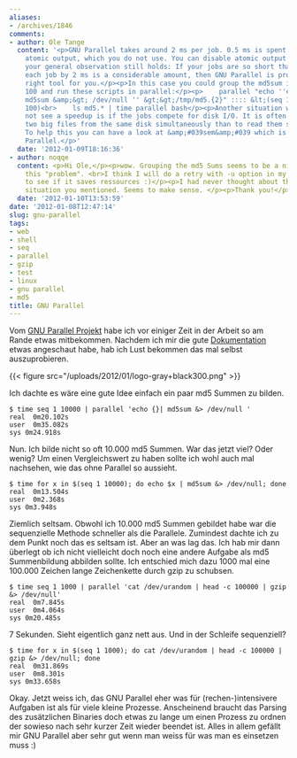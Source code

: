 ```yaml
---
aliases:
- /archives/1846
comments:
- author: Ole Tange
  content: '<p>GNU Parallel takes around 2 ms per job. 0.5 ms is spent setting up
    atomic output, which you do not use. You can disable atomic output with ''-u''.</p><p>But
    your general observation still holds: If your jobs are so short that slowing down
    each job by 2 ms is a considerable amount, then GNU Parallel is probably not the
    right tool for you.</p><p>In this case you could group the md5sum in batches of
    100 and run these scripts in parallel:</p><p>    parallel "echo ''echo {1}{2}|
    md5sum &amp;&gt; /dev/null '' &gt;&gt;/tmp/md5.{2}" :::: &lt;(seq 100) &lt;(seq
    100)<br>    ls md5.* | time parallel bash</p><p>Another situation where you may
    not see a speedup is if the jobs compete for disk I/O. It is often slower to read
    two big files from the same disk simultaneously than to read them sequentially.
    To help this you can have a look at &amp;#039sem&amp;#039 which is part of GNU
    Parallel.</p>'
  date: '2012-01-09T18:16:36'
- author: noqqe
  content: <p>Hi Ole,</p><p>wow. Grouping the md5 Sums seems to be a nice way to solve
    this "problem". <br>I think I will do a retry with -u option in my posted commands
    to see if it saves ressources :)</p><p>I had never thought about the disk I/O
    situation you mentioned. Seems to make sense. </p><p>Thank you!</p>
  date: '2012-01-10T13:53:59'
date: '2012-01-08T12:47:14'
slug: gnu-parallel
tags:
- web
- shell
- seq
- parallel
- gzip
- test
- linux
- gnu parallel
- md5
title: GNU Parallel
---
```


Vom [GNU Parallel Projekt](http://www.gnu.org/software/parallel/) habe ich
vor einiger Zeit in der Arbeit so am Rande etwas mitbekommen. Nachdem ich
mir die gute [Dokumentation](http://www.gnu.org/software/parallel/man.html)
etwas angeschaut habe, hab ich Lust bekommen das mal selbst auszuprobieren.

{{< figure src="/uploads/2012/01/logo-gray+black300.png" >}}

Ich dachte es wäre eine gute Idee einfach ein paar md5 Summen zu bilden.

```
$ time seq 1 10000 | parallel 'echo {}| md5sum &> /dev/null '
real  0m20.102s
user  0m35.082s
sys 0m24.918s
```

Nun. Ich bilde nicht so oft 10.000 md5 Summen. War das jetzt viel? Oder
wenig? Um einen Vergleichswert zu haben sollte ich wohl auch mal nachsehen,
wie das ohne Parallel so aussieht.

```
$ time for x in $(seq 1 10000); do echo $x | md5sum &> /dev/null; done
real  0m13.504s
user  0m2.368s
sys 0m3.948s
```

Ziemlich seltsam. Obwohl ich 10.000 md5 Summen gebildet habe war die
sequenzielle Methode schneller als die Parallele. Zumindest dachte ich zu
dem Punkt noch das es seltsam ist. Aber an was lag das. Ich hab mir dann
überlegt ob ich nicht vielleicht doch noch eine andere Aufgabe als md5
Summenbildung abbilden sollte. Ich entschied mich dazu 1000 mal eine
100.000 Zeichen lange Zeichenkette durch gzip zu schubsen.

```
$ time seq 1 1000 | parallel 'cat /dev/urandom | head -c 100000 | gzip &> /dev/null'
real  0m7.845s
user  0m4.064s
sys 0m20.485s
```

7 Sekunden. Sieht eigentlich ganz nett aus. Und in der Schleife
sequenziell?

```
$ time for x in $(seq 1 1000); do cat /dev/urandom | head -c 100000 | gzip &> /dev/null; done
real  0m31.869s
user  0m8.301s
sys 0m33.658s
```

Okay. Jetzt weiss ich, das GNU Parallel eher was für (rechen-)intensivere
Aufgaben ist als für viele kleine Prozesse. Anscheinend braucht das Parsing
des zusätzlichen Binaries doch etwas zu lange um einen Prozess zu ordnen
der sowieso nach sehr kurzer Zeit wieder beendet ist. Alles in allem
gefällt mir GNU Parallel aber sehr gut wenn man weiss für was man es
einsetzen muss :)
